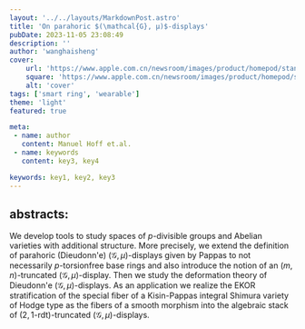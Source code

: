 ```yaml
---
layout: '../../layouts/MarkdownPost.astro'
title: 'On parahoric $(\mathcal{G}, μ)$-displays'
pubDate: 2023-11-05 23:08:49
description: ''
author: 'wanghaisheng'
cover:
    url: 'https://www.apple.com.cn/newsroom/images/product/homepod/standard/Apple-HomePod-hero-230118_big.jpg.large_2x.jpg'
    square: 'https://www.apple.com.cn/newsroom/images/product/homepod/standard/Apple-HomePod-hero-230118_big.jpg.large_2x.jpg'
    alt: 'cover'
tags: ['smart ring', 'wearable'] 
theme: 'light'
featured: true

meta:
 - name: author
   content: Manuel Hoff et.al.
 - name: keywords
   content: key3, key4

keywords: key1, key2, key3
---
```


## abstracts:
We develop tools to study spaces of $p$-divisible groups and Abelian varieties with additional structure. More precisely, we extend the definition of parahoric (Dieudonn\'e) $(\mathcal{G}, \mu)$-displays given by Pappas to not necessarily $p$-torsionfree base rings and also introduce the notion of an $(m, n)$-truncated $(\mathcal{G}, \mu)$-display. Then we study the deformation theory of Dieudonn\'e $(\mathcal{G}, \mu)$-displays.   As an application we realize the EKOR stratification of the special fiber of a Kisin-Pappas integral Shimura variety of Hodge type as the fibers of a smooth morphism into the algebraic stack of $(2, 1\text{-}\mathrm{rdt})$-truncated $(\mathcal{G}, \mu)$-displays.
